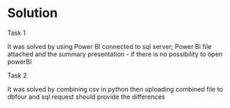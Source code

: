 # Solution

Task 1 
	
  It was solved by using Power BI connected to sql server; Power Bi file attached and the summary presentation - if there is no possibility to open powerBI 

Task 2 
	
  It was solved by combining csv in python then uploading combined file to dbfour and sql request should provide the differences 

